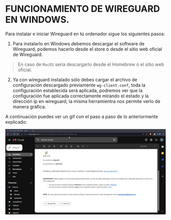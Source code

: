 # FUNCIONAMIENTO DE WIREGUARD EN WINDOWS.

Para instalar e iniciar Wireguard en tú ordenador sigue los siguientes pasos:

1. Para instalarlo en Windows debemos descargar el software de Wireguard, podemos hacerlo desde el store o desde el sitio web oficial de Wireguard.

> En caso de ``MacOS`` sería descargarlo desde el Homebrew o el sitio web oficial.

2. Ya con wireguard instalado sólo debes cargar el archivo de configuración descargado previamente `wg-client.conf`, toda la configuración establecida será aplicada,
podremos ver que la configuración fue aplicada correctamente mirando el estado y la dirección ip en wireguard, la misma herramientra nos permite verlo de manera gráfica.

A continuación puedes ver un gif con el paso a paso de lo anteriormente explicado:


![](img/windows.gif)